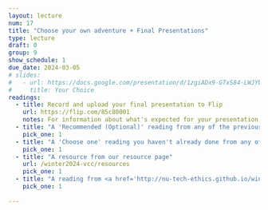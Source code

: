 ```yaml
---
layout: lecture
num: 17
title: "Choose your own adventure + Final Presentations"
type: lecture
draft: 0
group: 9
show_schedule: 1
due_date: 2024-03-05
# slides:
#   - url: https://docs.google.com/presentation/d/1zgiADx9-GTxS84-LWJYbphzaVXO_eWwllCa_s98i5ls/edit?usp=sharing
#     title: Your Choice
readings:
  - title: Record and upload your final presentation to Flip
    url: https://flip.com/85c80001
    notes: For information about what's expected for your presentation, please refer to the <a href='assignments/final#ethics_iii-presentation-guidelines'>final project page</a>.
  - title: "A 'Recommended (Optional)' reading from any of the previous weeks"
    pick_one: 1
  - title: "A 'Choose one' reading you haven't already done from any of the previous weeks"
    pick_one: 1
  - title: "A resource from our resource page"
    url: /winter2024-vcc/resources
    pick_one: 1
  - title: "A reading from <a href='http://nu-tech-ethics.github.io/winter2024-nam/''>Prof Melo's course </a> that you haven't already done"
    pick_one: 1
  
---    
```

